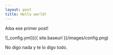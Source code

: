 ```yaml
---
layout: post
title: Hello world!
---
```


Aiba ese primer post!

![_config.yml]({{ site.baseurl }}/images/config.png)

No digo nada y te lo digo todo.